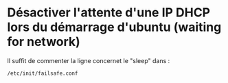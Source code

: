 # Désactiver l'attente d'une IP DHCP lors du démarrage d'ubuntu (waiting for network)

Il suffit de commenter la ligne concernet le "sleep" dans :

    /etc/init/failsafe.conf
